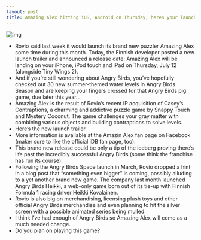 ```yaml
---
layout: post
title: Amazing Alex hitting iOS, Android on Thursday, heres your launch trailer
---
```

![img](http://media.idownloadblog.com/wp-content/uploads/2012/06/Amazing-Alex-iPad-wallpaper-e1342082666974.jpg)
* Rovio said last week it would launch its brand new puzzler Amazing Alex some time during this month. Today, the Finnish developer posted a new launch trailer and announced a release date: Amazing Alex will be landing on your iPhone, iPod touch and iPad on Thursday, July 12 (alongside Tiny Wings 2).
* And if you’re still wondering about Angry Birds, you’ve hopefully checked out 30 new summer-themed water levels in Angry Birds Season and are keeping your fingers crossed for that Angry Birds pig game, due later this year…
* Amazing Alex is the result of Rovio’s recent IP acquisition of Casey’s Contraptions, a charming and addictive puzzle game by Snappy Touch and Mystery Coconut. The game challenges your gray matter with combining various objects and building contraptions to solve levels.
* Here’s the new launch trailer.
* More information is available at the Amazin Alex fan page on Facebook (maker sure to like the official iDB fan page, too).
* This brand new release could be only a tip of the iceberg proving there’s life past the incredibly successful Angry Birds (some think the franchise has run its course).
* Following the Angry Birds Space launch in March, Rovio dropped a hint in a blog post that “something even bigger” is coming, possibly alluding to a yet another brand new game. The company last month launched Angry Birds Heikki, a web-only game born out of its tie-up with Finnish Formula 1 racing driver Heikki Kovalainen.
* Rovio is also big on merchandising, licensing plush toys and other official Angry Birds merchandise and even planning to hit the silver screen with a possible animated series being mulled.
* I think I’ve had enough of Angry Birds so Amazing Alex will come as a much needed change.
* Do you plan on playing this game?

